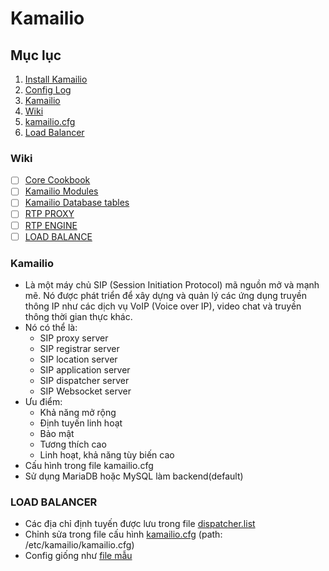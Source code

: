 # Kamailio



## Mục lục

1.  [Install Kamailio](https://git.k8s.vn/dhieu23nd/kamailio/-/blob/main/setup.md)
2.  [Config Log](https://git.k8s.vn/dhieu23nd/kamailio/-/blob/main/config_log.md)
3. [Kamailio](https://git.k8s.vn/dhieu23nd/kamailio/-/blob/main/README.md#Kamailio)
4. [Wiki](https://git.k8s.vn/dhieu23nd/kamailio/-/blob/main/README.md#Wiki)
5. [kamailio.cfg](https://git.k8s.vn/dhieu23nd/kamailio/-/blob/main/kamailio.cfg)
6. [Load Balancer](https://git.k8s.vn/dhieu23nd/kamailio/-/blob/main/README.md#LOAD-BANLANCER)

### Wiki

- [ ] [Core Cookbook](https://www.kamailio.org/wikidocs/cookbooks/5.7.x/core/#request_route)
- [ ] [Kamailio Modules](https://www.kamailio.org/docs/modules/stable/)
- [ ] [Kamailio Database tables](https://kamailio.org/docs/db-tables/kamailio-db-5.7.x.html)
- [ ] [RTP PROXY](https://computingforgeeks.com/how-to-install-rtpproxy-from-source-on-ubuntu-linux/)
- [ ] [RTP ENGINE](https://gist.github.com/altanai/61b2b0cf430aa817a5d78d93bd2c3842)
- [ ] [LOAD BALANCE](http://www.kamailio.org/events/2013-KamailioWorld/23-Daniel-Constantin.Mierla-Load-Balancing-Load-Balancers.pdf)

### Kamailio

- Là một máy chủ SIP (Session Initiation Protocol) mã nguồn mở và mạnh mẽ. Nó được phát triển để xây dựng và quản lý các ứng dụng truyền thông IP như các dịch vụ VoIP (Voice over IP), video chat và truyền thông thời gian thực khác.
- Nó có thể là: 
  - SIP proxy server
  - SIP registrar server
  - SIP location server
  - SIP application server
  - SIP dispatcher server
  - SIP Websocket server
- Ưu điểm:
  - Khả năng mở rộng
  - Định tuyến linh hoạt
  - Bảo mật
  - Tương thích cao
  - Linh hoạt, khả năng tùy biến cao
- Cấu hình trong file kamailio.cfg
- Sử dụng MariaDB hoặc MySQL làm backend(default)
### LOAD BALANCER

- Các địa chỉ định tuyến được lưu trong file [dispatcher.list](https://git.k8s.vn/dhieu23nd/kamailio/-/blob/main/dispatcher.list)
- Chỉnh sửa trong file cấu hình [kamailio.cfg](https://git.k8s.vn/dhieu23nd/kamailio/-/blob/main/kamailio.cfg) (path: /etc/kamailio/kamailio.cfg)
- Config giống như [file mẫu](https://git.k8s.vn/dhieu23nd/kamailio/-/blob/main/kamailio.cfg#L1190)